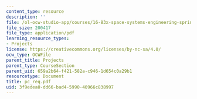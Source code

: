 ```yaml
---
content_type: resource
description: ''
file: /ol-ocw-studio-app/courses/16-83x-space-systems-engineering-spring-2002-spring-2003/3f9edea0dd66bad4599040966c838997_pc_req.pdf
file_size: 200417
file_type: application/pdf
learning_resource_types:
- Projects
license: https://creativecommons.org/licenses/by-nc-sa/4.0/
ocw_type: OCWFile
parent_title: Projects
parent_type: CourseSection
parent_uid: 659a2b64-f421-582a-c946-1d654c0a29b1
resourcetype: Document
title: pc_req.pdf
uid: 3f9edea0-dd66-bad4-5990-40966c838997
---
```

